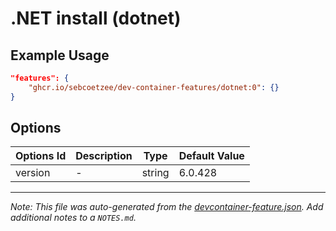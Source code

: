
# .NET install (dotnet)



## Example Usage

```json
"features": {
    "ghcr.io/sebcoetzee/dev-container-features/dotnet:0": {}
}
```

## Options

| Options Id | Description | Type | Default Value |
|-----|-----|-----|-----|
| version | - | string | 6.0.428 |



---

_Note: This file was auto-generated from the [devcontainer-feature.json](https://github.com/sebcoetzee/dev-container-features/blob/main/src/dotnet/devcontainer-feature.json).  Add additional notes to a `NOTES.md`._
